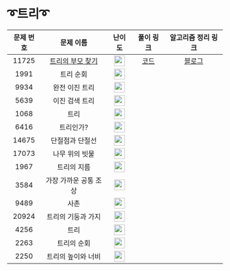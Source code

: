 # ➰트리➰

문제 번호 | 문제 이름 | 난이도 | 풀이 링크 | 알고리즘 정리 링크
:---:|:---:|:---:|:---:|:---:
11725 | [트리의 부모 찾기](https://www.acmicpc.net/problem/11725) | <img height="25px" width="25px" src="https://static.solved.ac/tier_small/9.svg"/> | [코드](https://github.com/ap3334/baekjoon/blob/main/%ED%8A%B8%EB%A6%AC/11725.cpp) | [블로그](https://velog.io/@ap3334/%EB%B0%B1%EC%A4%80-C-11725.-%ED%8A%B8%EB%A6%AC%EC%9D%98-%EB%B6%80%EB%AA%A8-%EC%B0%BE%EA%B8%B0)
1991 | 트리 순회 | <img height="25px" width="25px" src="https://static.solved.ac/tier_small/10.svg"/> |
9934 | 완전 이진 트리 | <img height="25px" width="25px" src="https://static.solved.ac/tier_small/10.svg"/> |
5639 | 이진 검색 트리 |<img height="25px" width="25px" src="https://static.solved.ac/tier_small/10.svg"/> |
1068 | 트리 | <img height="25px" width="25px" src="https://static.solved.ac/tier_small/11.svg"/> |
6416 | 트리인가? | <img height="25px" width="25px" src="https://static.solved.ac/tier_small/11.svg"/> |
14675 | 단절점과 단절선 | <img height="25px" width="25px" src="https://static.solved.ac/tier_small/11.svg"/> |
17073 | 나무 위의 빗물 | <img height="25px" width="25px" src="https://static.solved.ac/tier_small/11.svg"/> |
1967 | 트리의 지름 | <img height="25px" width="25px" src="https://static.solved.ac/tier_small/12.svg"/> |
3584 | 가장 가까운 공통 조상 | <img height="25px" width="25px" src="https://static.solved.ac/tier_small/12.svg"/> |
9489 | 사촌 | <img height="25px" width="25px" src="https://static.solved.ac/tier_small/12.svg"/> |
20924 | 트리의 기둥과 가지 | <img height="25px" width="25px" src="https://static.solved.ac/tier_small/12.svg"/> |
4256 | 트리 | <img height="25px" width="25px" src="https://static.solved.ac/tier_small/13.svg"/> |
2263 | 트리의 순회 | <img height="25px" width="25px" src="https://static.solved.ac/tier_small/14.svg"/> |
2250 | 트리의 높이와 너비 | <img height="25px" width="25px" src="https://static.solved.ac/tier_small/14.svg"/> |
